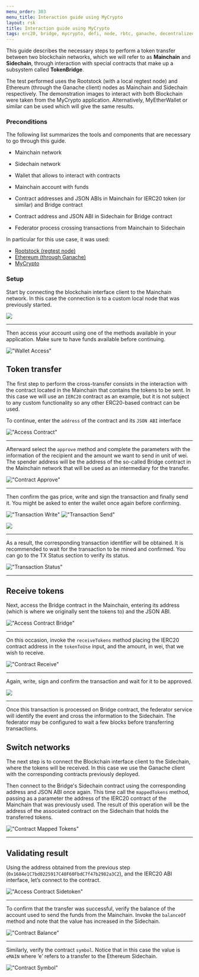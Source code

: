 ```yaml
---
menu_order: 303
menu_title: Interaction guide using MyCrypto
layout: rsk
title: Interaction guide using MyCrypto
tags: erc20, bridge, mycrypto, defi, node, rbtc, ganache, decentralized, token-bridge, tokens, quick-start, guides, tutorial, testnet, networks, dapps, tools, rsk, ethereum, smart-contracts, install, get-started, how-to, mainnet, testnet, sidechain, contracts
---
```


This guide describes the necessary steps to perform a token transfer between two blockchain networks, which we will refer to as **Mainchain** and **Sidechain**, through interaction with special contracts that make up a subsystem called **TokenBridge**.

The test performed uses the Rootstock (with a local regtest node) and Ethereum (through the Ganache client) nodes as Mainchain and Sidechain respectively. The demonstration images to interact with both Blockchain were taken from the MyCrypto application. Alternatively, MyEtherWallet or similar can be used which will give the same results.

### Preconditions

The following list summarizes the tools and components that are necessary to go through this guide.


* Mainchain network
* Sidechain network
* Wallet that allows to interact with contracts
* Mainchain account with funds
* Contract addresses and JSON ABIs in Mainchain for IERC20 token (or similar) and Bridge contract

* Contract address and JSON ABI in Sidechain for Bridge contract
* Federator process crossing transactions from Mainchain to Sidechain

In particular for this use case, it was used:

* [Rootstock (regtest node)](https://dev.rootstock.io/rsk/node/install/)
* [Ethereum (through Ganache)](https://geth.ethereum.org/docs/install-and-build/installing-geth)
* [MyCrypto](https://mycrypto.com/)

### Setup

Start by connecting the blockchain interface client to the Mainchain network. In this case the connection is to a custom local node that was previously started.

<img src="/assets/img/tools/tokenbridge/rsk_node_setup.png" />

---

Then access your account using one of the methods available in your application. Make sure to have funds available before continuing.

!["Wallet Access"](/assets/img/tools/tokenbridge/wallet_access.png "Wallet Access")

## Token transfer

The first step to perform the cross-transfer consists in the interaction with the contract located in the Mainchain that contains the tokens to be sent. In this case we will use an `IERC20` contract as an example, but it is not subject to any custom functionality so any other ERC20-based contract can be used.

To continue, enter the `address` of the contract and its `JSON ABI` interface

!["Access Contract"](/assets/img/tools/tokenbridge/access_contract.png "Access Contract")

---

Afterward select the `approve` method and complete the parameters with the information of the recipient and the amount we want to send in unit of wei. The spender address will be the address of the so-called Bridge contract in the Mainchain network that will be used as an intermediary for the transfer.

!["Contract Approve"](/assets/img/tools/tokenbridge/contract_approve.png "Contract Approve")

---

Then confirm the gas price, write and sign the transaction and finally send it. You might be asked to enter the wallet once again before confirming.

!["Transaction Write"](/assets/img/tools/tokenbridge/transaction_write.png "Transaction Write")
!["Transaction Send"](/assets/img/tools/tokenbridge/transaction_send.png "Transaction Send")

<img src="/assets/img/tools/tokenbridge/transaction_confirm.png" />

---

As a result, the corresponding transaction identifier will be obtained. It is recommended to wait for the transaction to be mined and confirmed. You can go to the TX Status section to verify its status.

!["Transaction Status"](/assets/img/tools/tokenbridge/transaction_status.png "Transaction Status")

---

## Receive tokens

Next, access the Bridge contract in the Mainchain, entering its address (which is where we originally sent the tokens to) and the JSON ABI.

!["Access Contract Bridge"](/assets/img/tools/tokenbridge/access_contract_bridge.png "Access Contract Bridge")

---

On this occasion, invoke the `receiveTokens` method placing the IERC20 contract address in the `tokenToUse` input, and the amount, in wei, that we wish to receive.

!["Contract Receive"](/assets/img/tools/tokenbridge/contract_receive.png "Contract Receive")

---

Again, write, sign and confirm the transaction and wait for it to be approved.

<img src="/assets/img/tools/tokenbridge/transaction_confirm_receive.png" />

---

Once this transaction  is processed on Bridge contract, the federator service will identify the event and cross the information to the Sidechain. The federator may be configured to wait a few blocks before transferring transactions.

## Switch networks

The next step is to connect the Blockchain interface client to the Sidechain, where the tokens will be received. In this case we use the Ganache client with the corresponding contracts previously deployed.

Then connect to the Bridge's Sidechain contract using the corresponding address and JSON ABI once again. This time call the `mappedTokens` method, passing as a parameter the address of the IERC20 contract of the Mainchain that was previously used. The result of this operation will be the address of the associated contract on the Sidechain that holds the transferred tokens.

!["Contract Mapped Tokens"](/assets/img/tools/tokenbridge/contract_mapped_tokens.png "Contract Mapped Tokens")

---

## Validating result

Using the address obtained from the previous step (`0x1684e1C7bd0225917C48F60FbdC7f47b2982a3C2`), and the IERC20 ABI interface, let’s connect to the contract.

!["Access Contract Sidetoken"](/assets/img/tools/tokenbridge/access_contract_sidetoken.png "Access Contract Sidetoken")

---

To confirm that the transfer was successful, verify the balance of the account used to send the funds from the Mainchain. Invoke the `balanceOf` method and note that the value has increased in the Sidechain.

!["Contract Balance"](/assets/img/tools/tokenbridge/contract_balance.png "Contract Balance")

---

Similarly, verify the contract `symbol`. Notice that in this case the value is `eMAIN` where ‘e’ refers to a transfer to the Ethereum Sidechain.

!["Contract Symbol"](/assets/img/tools/tokenbridge/contract_symbol.png "Contract Symbol")
